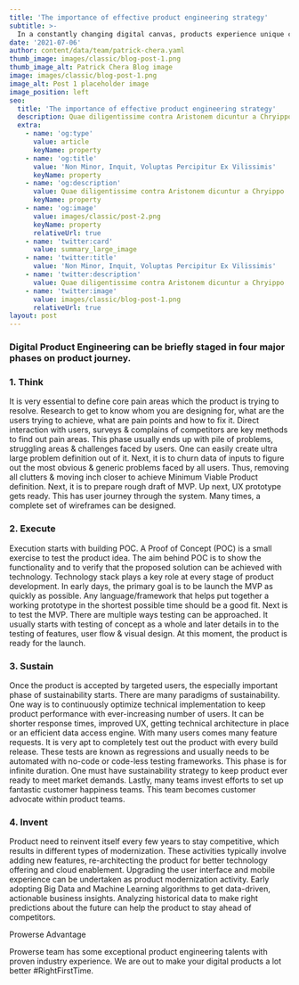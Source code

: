 ```yaml
---
title: 'The importance of effective product engineering strategy'
subtitle: >-
  In a constantly changing digital canvas, products experience unique challenges before they become reality. Product Engineering makes sure that a business idea becomes reality. From the conceptualization to sustained customer happiness. Product Engineering services makes sure that all cogs are in place for digital product execution.
date: '2021-07-06'
author: content/data/team/patrick-chera.yaml
thumb_image: images/classic/blog-post-1.png
thumb_image_alt: Patrick Chera Blog image
image: images/classic/blog-post-1.png
image_alt: Post 1 placeholder image
image_position: left
seo:
  title: 'The importance of effective product engineering strategy'
  description: Quae diligentissime contra Aristonem dicuntur a Chryippo
  extra:
    - name: 'og:type'
      value: article
      keyName: property
    - name: 'og:title'
      value: 'Non Minor, Inquit, Voluptas Percipitur Ex Vilissimis'
      keyName: property
    - name: 'og:description'
      value: Quae diligentissime contra Aristonem dicuntur a Chryippo
      keyName: property
    - name: 'og:image'
      value: images/classic/post-2.png
      keyName: property
      relativeUrl: true
    - name: 'twitter:card'
      value: summary_large_image
    - name: 'twitter:title'
      value: 'Non Minor, Inquit, Voluptas Percipitur Ex Vilissimis'
    - name: 'twitter:description'
      value: Quae diligentissime contra Aristonem dicuntur a Chryippo
    - name: 'twitter:image'
      value: images/classic/blog-post-1.png
      relativeUrl: true
layout: post
---
```


### Digital Product Engineering can be briefly staged in four major phases on product journey.

  ### 1. Think

It is very essential to define core pain areas which the product is trying to resolve. Research to get to know whom you are designing for, what are the users trying to achieve, what are pain points and how to fix it. Direct interaction with users, surveys & complains of competitors are key methods to find out pain areas. This phase usually ends up with pile of problems, struggling areas & challenges faced by users. One can easily create ultra large problem definition out of it. Next, it is to churn data of inputs to figure out the most obvious & generic problems faced by all users. Thus, removing all clutters & moving inch closer to achieve Minimum Viable Product definition. Next, it is to prepare rough draft of MVP. Up next, UX prototype gets ready. This has user journey through the system. Many times, a complete set of wireframes can be designed. 

### 2. Execute

Execution starts with building POC. A Proof of Concept (POC) is a small exercise to test the product idea. The aim behind POC is to show the functionality and to verify that the proposed solution can be achieved with technology. Technology stack plays a key role at every stage of product development. In early days, the primary goal is to be launch the MVP as quickly as possible. Any language/framework that helps put together a working prototype in the shortest possible time should be a good fit. Next is to test the MVP. There are multiple ways testing can be approached. It usually starts with testing of concept as a whole and later details in to the testing of features, user flow & visual design. At this moment, the product is ready for the launch. 

### 3. Sustain

Once the product is accepted by targeted users, the especially important phase of sustainability starts. There are many paradigms of sustainability. One way is to continuously optimize technical implementation to keep product performance with ever-increasing number of users. It can be shorter response times, improved UX, getting technical architecture in place or an efficient data access engine. With many users comes many feature requests. It is very apt to completely test out the product with every build release. These tests are known as regressions and usually needs to be automated with no-code or code-less testing frameworks. This phase is for infinite duration. One must have sustainability strategy to keep product ever ready to meet market demands. Lastly, many teams invest efforts to set up fantastic customer happiness teams. This team becomes customer advocate within product teams. 

### 4. Invent

Product need to reinvent itself every few years to stay competitive, which results in different types of modernization. These activities typically involve adding new features, re-architecting the product for better technology offering and cloud enablement. Upgrading the user interface and mobile experience can be undertaken as product modernization activity. Early adopting Big Data and Machine Learning algorithms to get data-driven, actionable business insights. Analyzing historical data to make right predictions about the future can help the product to stay ahead of competitors. 

Prowerse Advantage 

Prowerse team has some exceptional product engineering talents with proven industry experience. We are out to make your digital products a lot better #RightFirstTime.